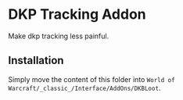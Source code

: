 # DKP Tracking Addon
Make dkp tracking less painful.

## Installation
Simply move the content of this folder into `World of Warcraft/_classic_/Interface/AddOns/DKBLoot`.
